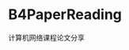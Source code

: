 # B4PaperReading

<!-- ![GitHub contributors](https://img.shields.io/github/contributors/LogCreative/B4PaperReading)
![progress](https://img.shields.io/badge/progress-3.85%2F9-brightgreen)
![DDL](https://img.shields.io/badge/DDL-Oct%2021st-critical)-->

计算机网络课程论文分享

<!-- > 10 月 14 日布置  10 月 21 日展示 -->
